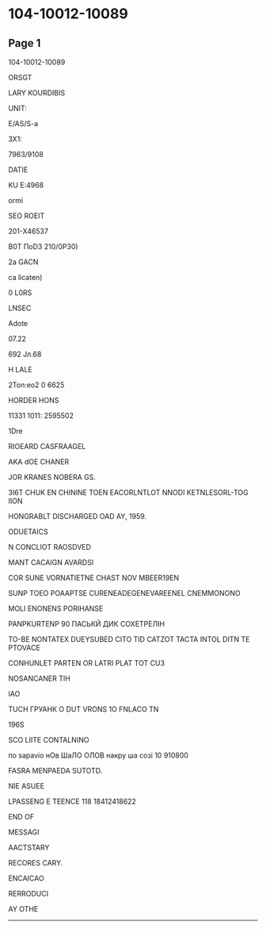 # 104-10012-10089

## Page 1

104-10012-10089

ORSGT

LARY KOURDIBIS

UNIT:

E/AS/S-a

3X1:

7963/9108

DATIE

KU E:4968

ormi

SEO ROEIT

201-X46537

B0T ПоD3 210/0P30)

2a GACN

ca licaten)

0 L0RS

LNSEC

Adote

07.22

692 Jл.68

H LALE

2Ton:eo2 0 6625

HORDER HONS

11331 1011: 2595502

1Dre

RIOEARD CASFRAAGEL

AKA dOE CHANER

JOR KRANES NOBERA GS.

3I6T CHUK EN CHININE TOEN EACORLNTLOT NNODI KETNLESORL-TOG IION

HONGRABLT DISCHARGED OAD AY, 1959.

ODUETAICS

N CONCLIOT RAOSDVED

MANT CACAIGN AVARDSI

COR SUNE VORNATIETNE CHAST NOV MBEER19EN

SUNP TOEO POAAPTSE CURENEADEGENEVAREENEL CNEMMONONO

MOLI ENONENS PORIHANSE

PANPKURTENP 90 ПАСЬКЙ ДИК СОХЕТРЕЛІН

TO-BE NONTATEX DUEYSUBED CITO TID CATZOT TACTA INTOL DITN TE PTOVACE

CONHUNLET PARTEN OR LATRI PLAT TOT CU3

NOSANCANER TIH

IAO

TUCH ГРУАНК О DUT VRONS 1O FNLACO TN

196S

SCO LIITE CONTALNINO

по sapavio нОв ШаЛО ОЛОВ накру ша созі 10 910800

FASRA MENPAEDA SUTOTD.

NIE ASUEE

LPASSENG E TEENCE 118 18412418622

END OF

MESSAGI

AACTSTARY

RECORES CARY.

ENCAICAO

RERRODUCI

AY OTHE

---

